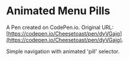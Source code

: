 # Animated Menu Pills

A Pen created on CodePen.io. Original URL: [https://codepen.io/Cheesetoast/pen/dyVGajg](https://codepen.io/Cheesetoast/pen/dyVGajg).

Simple navigation with animated 'pill' selector.
